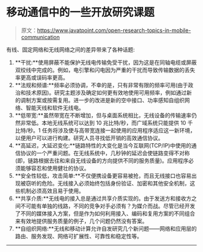 # 移动通信中的一些开放研究课题

> 原文：<https://www.javatpoint.com/open-research-topics-in-mobile-communication>

有线、固定网络和无线网络之间的差异带来了各种话题:

1.  **干扰:**使用屏蔽不能保护无线电传输免受干扰，因为这是在同轴电缆或屏蔽双绞线中完成的。例如，电引擎和闪电因为严重的干扰而导致传输数据的丢失率更高或误码率更高。
2.  **法规和频谱:**频率必须协调，不幸的是，只有非常有限的频率可用(由于政治和技术原因)。研究主题涉及确定如何更有效地使用可用频率，例如通过新的调制方案或按需复用。进一步的改进是新的空中接口、功率感知自组织网络、智能天线和软件无线电。
3.  **低带宽:**虽然带宽在不断增加，但与桌面系统相比，无线设备的传输速率仍然非常低。本地无线系统可以达到 10 兆比特/秒，而广域系统只能提供 10 千比特/秒。1 任务将涉及使与高带宽连接一起使用的应用程序适应这一新环境，以便用户可以进行构建。研究人员寻找低开销的高效通信协议。
4.  **高延迟，大延迟变化:**链路特性的大变化是当今互联网(TCP/IP)中使用的通信协议的一个严重问题。在无线系统中，几秒钟的延迟会使链路变得不对称(即，链路根据去往和来自无线设备的方向提供不同的服务质量)。应用程序必须能够容忍和使用健壮的协议。
5.  **安全性较低，攻击简单:**不仅便携设备更容易被抢，而且无线接口也容易出现被窃听的危险。无线接入必须始终包括身份验证、加密和其他安全机制，这些机制必须高效且易于使用。
6.  **共享介质:**无线电的接入总是通过共享介质实现的。由于发送方和接收方之间不可能有单独的线路，不同的竞争对手必须有？为媒介而战。尽管已经开发了不同的媒体接入方案，但是作为如何利用接入、编码和复用方案的不同组合来有效地提供服务质量的例子，几个问题仍然没有答案。
7.  **自组织网络:**无线和移动计算允许自发研究几个新问题——网络和应用层的路由、服务发现、网络可扩展性、可靠性和稳定性等。

* * *